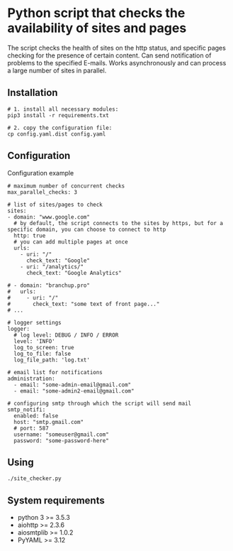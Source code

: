 # Python script that checks the availability of sites and pages

The script checks the health of sites on the http status, and specific pages checking for the presence of certain content. Can send notification of problems to the specified E-mails. Works asynchronously and can process a large number of sites in parallel. 

## Installation

```
# 1. install all necessary modules:
pip3 install -r requirements.txt

# 2. copy the configuration file:
cp config.yaml.dist config.yaml
```

## Configuration
Configuration example

```
# maximum number of concurrent checks
max_parallel_checks: 3

# list of sites/pages to check
sites:
- domain: "www.google.com"
  # by default, the script connects to the sites by https, but for a specific domain, you can choose to connect to http
  http: true
  # you can add multiple pages at once
  urls:
    - uri: "/"
      check_text: "Google"
    - uri: "/analytics/"
      check_text: "Google Analytics"

# - domain: "branchup.pro"
#   urls:
#     - uri: "/"
#       check_text: "some text of front page..."
# ...

# logger settings
logger:
  # log level: DEBUG / INFO / ERROR
  level: 'INFO'
  log_to_screen: true
  log_to_file: false
  log_file_path: 'log.txt'

# email list for notifications
administration:
  - email: "some-admin-email@gmail.com"
  - email: "some-admin2-email@gmail.com"

# configuring smtp through which the script will send mail
smtp_notifi:
  enabled: false
  host: "smtp.gmail.com"
  # port: 587
  username: "someuser@gmail.com"
  password: "some-password-here"
```

## Using

```
./site_checker.py
```

## System requirements
* python 3 >= 3.5.3
* aiohttp >= 2.3.6
* aiosmtplib >= 1.0.2
* PyYAML >= 3.12